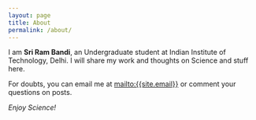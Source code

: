 ```yaml
---
layout: page
title: About
permalink: /about/
---
```


I am **Sri Ram Bandi**, an Undergraduate student at Indian Institute of Technology, Delhi. I will share my work and thoughts on Science and stuff here.

For doubts, you can email me at <mailto:{{site.email}}> or comment your questions on posts.

*Enjoy Science!*
